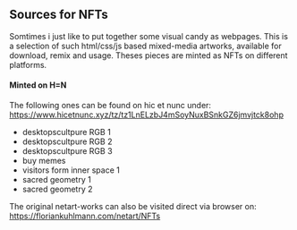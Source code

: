 ## Sources for NFTs

Somtimes i just like to put together some visual candy as webpages. 
This is a selection of such html/css/js based mixed-media artworks, 
available for download, remix and usage. Theses pieces are minted 
as NFTs on different platforms.

#### Minted on H=N

The following ones can be found on hic et nunc under:
https://www.hicetnunc.xyz/tz/tz1LnELzbJ4mSoyNuxBSnkGZ6jmvjtck8ohp

+ desktopscultpure RGB 1
+ desktopscultpure RGB 2
+ desktopscultpure RGB 3
+ buy memes
+ visitors form inner space 1
+ sacred geometry 1
+ sacred geometry 2

The original netart-works can also be visited direct via browser on:
https://floriankuhlmann.com/netart/NFTs
 

